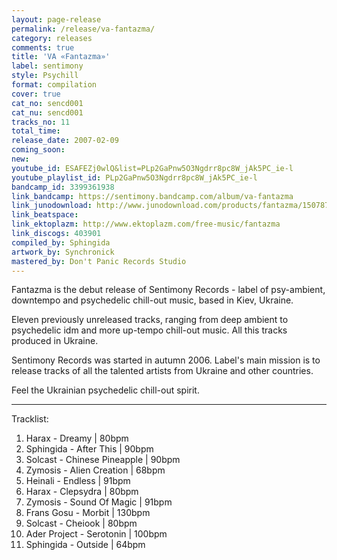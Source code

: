 ```yaml
---
layout: page-release
permalink: /release/va-fantazma/
category: releases
comments: true
title: 'VA «Fantazma»'
label: sentimony
style: Psychill
format: compilation
cover: true
cat_no: sencd001
cat_nu: sencd001
tracks_no: 11
total_time: 
release_date: 2007-02-09
coming_soon: 
new: 
youtube_id: ESAFEZj0wlQ&list=PLp2GaPnw5O3Ngdrr8pc8W_jAk5PC_ie-l
youtube_playlist_id: PLp2GaPnw5O3Ngdrr8pc8W_jAk5PC_ie-l
bandcamp_id: 3399361938
link_bandcamp: https://sentimony.bandcamp.com/album/va-fantazma
link_junodownload: http://www.junodownload.com/products/fantazma/1507875-02
link_beatspace: 
link_ektoplazm: http://www.ektoplazm.com/free-music/fantazma
link_discogs: 403901
compiled_by: Sphingida
artwork_by: Synchronick
mastered_by: Don't Panic Records Studio
---
```


Fantazma is the debut release of Sentimony Records - label of psy-ambient, downtempo and psychedelic chill-out music, based in Kiev, Ukraine.

Eleven previously unreleased tracks, ranging from deep ambient to psychedelic idm and more up-tempo chill-out music. All this tracks produced in Ukraine.

Sentimony Records was started in autumn 2006. Label's main mission is to release tracks of all the talented artists from Ukraine and other countries.

Feel the Ukrainian psychedelic chill-out spirit.

---
Tracklist:

01. Harax - Dreamy \| 80bpm
02. Sphingida - After This \| 90bpm
03. Solcast - Chinese Pineapple \| 90bpm
04. Zymosis - Alien Creation \| 68bpm
05. Heinali - Endless \| 91bpm
06. Harax - Clepsydra \| 80bpm
07. Zymosis - Sound Of Magic \| 91bpm
08. Frans Gosu - Morbit \| 130bpm
09. Solcast - Cheiook \| 80bpm
10. Ader Project - Serotonin \| 100bpm
11. Sphingida - Outside \| 64bpm
